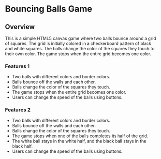 # Bouncing Balls Game
## Overview
This is a simple HTML5 canvas game where two balls bounce around a grid of squares. The grid is initially colored in a checkerboard pattern of black and white squares. The balls change the color of the squares they touch to their own color. The game stops when the entire grid becomes one color.

### Features 1
+ Two balls with different colors and border colors.
+ Balls bounce off the walls and each other.
+ Balls change the color of the squares they touch.
+ The game stops when the entire grid becomes one color.
+ Users can change the speed of the balls using buttons.

### Features 2
+ Two balls with different colors and border colors.
+ Balls bounce off the walls and each other.
+ Balls change the color of the squares they touch.
+ The game stops when one of the balls completes its half of the grid.
+ The white ball stays in the white half, and the black ball stays in the black half.
+ Users can change the speed of the balls using buttons.